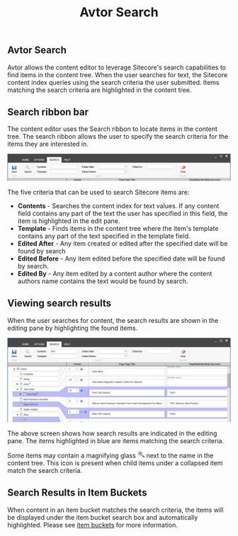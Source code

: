 ﻿---
title: Avtor Search
layout: AvtorLayout
---

<script>
	window.location.replace("https://doc.sitecore.com/users/100/sitecore-experience-platform/en/search.html");
</script>

## Avtor Search
Avtor allows the content editor to leverage Sitecore's search capabilities to find items in the content tree. When the user searches for text, the Sitecore content index queries using the search criteria the user submitted. Items matching the search criteria are highlighted in the content tree.

## Search ribbon bar
The content editor uses the Search ribbon to locate items in the content tree. The search ribbon allows the user to specify the search criteria for the items they are interested in.

![Search ribbon](/Images/Avtor/Search_Ribbon.png)

The five criteria that can be used to search Sitecore items are:
- **Contents** - Searches the content index for text values. If any content field contains any part of the text the user has specified in this field, the item is highlighted in the edit pane.
- **Template** - Finds items in the content tree where the item's template contains any part of the text specified in the template field.
- **Edited After** - Any item created or edited after the specified date will be found by search
- **Edited Before** - Any item edited before the specified date will be found by search.
- **Edited By** - Any item edited by a content author where the content authors name contains the text would be found by search.

## Viewing search results
When the user searches for content, the search results are shown in the editing pane by highlighting the found items.

![Search results](/Images/Avtor/Search_Results.png)

The above screen shows how search results are indicated in the editing pane. The items highlighted in blue are items matching the search criteria.

Some items may contain a magnifying glass ![Child results](/Images/Avtor/Icon_ChildResults.png) next to the name in the content tree. This icon is present when child items under a collapsed item match the search criteria.

## Search Results in Item Buckets
When content in an item bucket matches the search criteria, the items will be displayed under the item bucket search box and automatically highlighted. Please see [item buckets](/avtor/itembuckets.html) for more information.